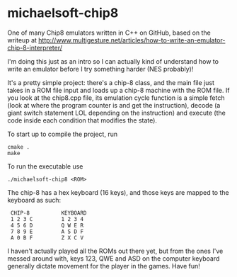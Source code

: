 # michaelsoft-chip8
One of many Chip8 emulators written in C++ on GitHub, based on the writeup at http://www.multigesture.net/articles/how-to-write-an-emulator-chip-8-interpreter/

I'm doing this just as an intro so I can actually kind of understand how to write an emulator before I try something harder (NES probably)!

It's a pretty simple project: there's a chip-8 class, and the main file just takes in a ROM file input and loads up a chip-8 machine with the ROM file. If you look at the chip8.cpp file, its emulation cycle function is a simple fetch (look at where the program counter is and get the instruction), decode (a giant switch statement LOL depending on the instruction) and execute (the code inside each condition that modifies the state).

To start up to compile the project, run 
```
cmake .
make
```

To run the executable use
```
./michaelsoft-chip8 <ROM>
```

The chip-8 has a hex keyboard (16 keys), and those keys are mapped to the keyboard as such:
```
 CHIP-8          KEYBOARD
 1 2 3 C         1 2 3 4
 4 5 6 D         Q W E R
 7 8 9 E         A S D F
 A 0 B F         Z X C V
```
I haven't actually played all the ROMs out there yet, but from the ones I've messed around with, keys 123, QWE and ASD on the computer keyboard generally dictate movement for the player in the games. Have fun!
